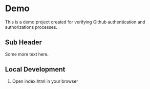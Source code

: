# Demo

This is a demo project created for verifying Github authentication and authorizations processes.

## Sub Header

Some more text here.

## Local Development

1. Open index.html in your browser
